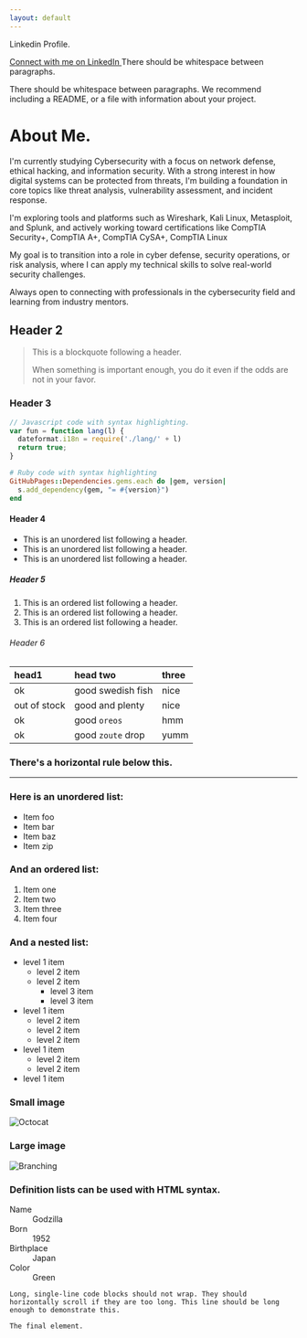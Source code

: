 ```yaml
---
layout: default
---
```


Linkedin Profile.

<a href="https://www.linkedin.com/in/jay-magee-356a2965?lipi=urn%3Ali%3Apage%3Ad_flagship3_profile_view_base_contact_details%3BaW1rdruKSxG47cMPnszV%2Bg%3D%3D" target="_blank">
  Connect with me on LinkedIn
</a>
There should be whitespace between paragraphs.

There should be whitespace between paragraphs. We recommend including a README, or a file with information about your project.

# About Me.

I'm currently studying Cybersecurity with a focus on network defense, ethical hacking, and information security. With a strong interest in how digital systems can be protected from threats, I'm building a foundation in core topics like threat analysis, vulnerability assessment, and incident response.

I'm exploring tools and platforms such as Wireshark, Kali Linux, Metasploit, and Splunk, and actively working toward certifications like CompTIA Security+, CompTIA A+, CompTIA CySA+, CompTIA Linux

My goal is to transition into a role in cyber defense, security operations, or risk analysis, where I can apply my technical skills to solve real-world security challenges.

Always open to connecting with professionals in the cybersecurity field and learning from industry mentors.

## Header 2

> This is a blockquote following a header.
>
> When something is important enough, you do it even if the odds are not in your favor.

### Header 3

```js
// Javascript code with syntax highlighting.
var fun = function lang(l) {
  dateformat.i18n = require('./lang/' + l)
  return true;
}
```

```ruby
# Ruby code with syntax highlighting
GitHubPages::Dependencies.gems.each do |gem, version|
  s.add_dependency(gem, "= #{version}")
end
```

#### Header 4

*   This is an unordered list following a header.
*   This is an unordered list following a header.
*   This is an unordered list following a header.

##### Header 5

1.  This is an ordered list following a header.
2.  This is an ordered list following a header.
3.  This is an ordered list following a header.

###### Header 6

| head1        | head two          | three |
|:-------------|:------------------|:------|
| ok           | good swedish fish | nice  |
| out of stock | good and plenty   | nice  |
| ok           | good `oreos`      | hmm   |
| ok           | good `zoute` drop | yumm  |

### There's a horizontal rule below this.

* * *

### Here is an unordered list:

*   Item foo
*   Item bar
*   Item baz
*   Item zip

### And an ordered list:

1.  Item one
1.  Item two
1.  Item three
1.  Item four

### And a nested list:

- level 1 item
  - level 2 item
  - level 2 item
    - level 3 item
    - level 3 item
- level 1 item
  - level 2 item
  - level 2 item
  - level 2 item
- level 1 item
  - level 2 item
  - level 2 item
- level 1 item

### Small image

![Octocat](https://github.githubassets.com/images/icons/emoji/octocat.png)

### Large image

![Branching](https://guides.github.com/activities/hello-world/branching.png)


### Definition lists can be used with HTML syntax.

<dl>
<dt>Name</dt>
<dd>Godzilla</dd>
<dt>Born</dt>
<dd>1952</dd>
<dt>Birthplace</dt>
<dd>Japan</dd>
<dt>Color</dt>
<dd>Green</dd>
</dl>

```
Long, single-line code blocks should not wrap. They should horizontally scroll if they are too long. This line should be long enough to demonstrate this.
```

```
The final element.
```
